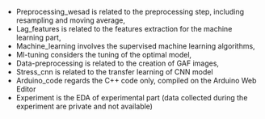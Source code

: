 * Preprocessing_wesad is related to the preprocessing step, including resampling and moving average,
* Lag_features is related to the features extraction for the machine learning part,
* Machine_learning involves the supervised machine learning algorithms,
* Ml-tuning considers the tuning of the optimal model,
* Data-preprocessing is related to the creation of GAF images,
* Stress_cnn is related to the transfer learning of CNN model
* Arduino_code regards the C++ code only, compiled on the Arduino Web Editor
* Experiment is the EDA of experimental part (data collected during the experiment are private and not available)
